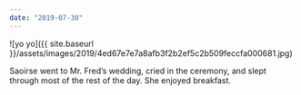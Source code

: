 ```yaml
---
date: "2019-07-30"
---
```


![yo yo]({{ site.baseurl }}/assets/images/2019/4ed67e7e7a8afb3f2b2ef5c2b509feccfa000681.jpg)

Saoirse went to Mr. Fred’s wedding, cried in the ceremony, and slept through most of the rest of the day. She enjoyed breakfast.
